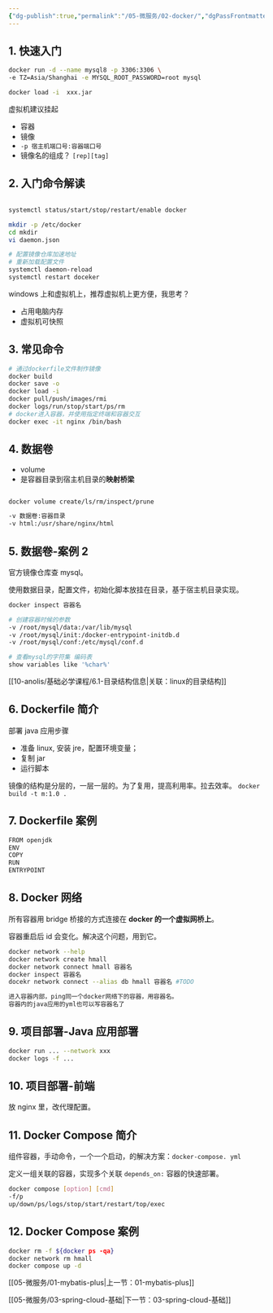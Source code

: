 ```yaml
---
{"dg-publish":true,"permalink":"/05-微服务/02-docker/","dgPassFrontmatter":true}
---
```



## 1. 快速入门

```bash
docker run -d --name mysql8 -p 3306:3306 \
-e TZ=Asia/Shanghai -e MYSQL_ROOT_PASSWORD=root mysql

docker load -i  xxx.jar
```

虚拟机建议挂起

- 容器
- 镜像
- `-p 宿主机端口号:容器端口号`
- 镜像名的组成？ `[rep][tag]`

## 2. 入门命令解读

```bash

systemctl status/start/stop/restart/enable docker

mkdir -p /etc/docker
cd mkdir 
vi daemon.json

# 配置镜像仓库加速地址
# 重新加载配置文件
systemctl daemon-reload
systemctl restart doceker
```

windows 上和虚拟机上，推荐虚拟机上更方便，我思考？
- 占用电脑内存
- 虚拟机可快照

## 3. 常见命令

```bash
# 通过dockerfile文件制作镜像
docker build 
docker save -o
docker load -i
docker pull/push/images/rmi
docker logs/run/stop/start/ps/rm
# docker进入容器，并使用指定终端和容器交互
docker exec -it nginx /bin/bash
```

## 4. 数据卷

- volume
- 是容器目录到宿主机目录的**映射桥梁**

```bash

docker volume create/ls/rm/inspect/prune

-v 数据卷:容器目录
-v html:/usr/share/nginx/html
```

## 5. 数据卷-案例 2

官方镜像仓库查 mysql。

使用数据目录，配置文件，初始化脚本放挂在目录，基于宿主机目录实现。

```bash
docker inspect 容器名

# 创建容器时候的参数
-v /root/mysql/data:/var/lib/mysql
-v /root/mysql/init:/docker-entrypoint-initdb.d
-v /root/mysql/conf:/etc/mysql/conf.d

# 查看mysql的字符集 编码表
show variables like '%char%'

```

[[10-anolis/基础必学课程/6.1-目录结构信息\|关联：linux的目录结构]]

## 6. Dockerfile 简介

部署 java 应用步骤
- 准备 linux, 安装 jre，配置环境变量；
- 复制 jar
- 运行脚本

镜像的结构是分层的，一层一层的。为了复用，提高利用率。拉去效率。
`docker build -t m:1.0 .`

## 7. Dockerfile 案例
```bash
FROM openjdk
ENV
COPY
RUN
ENTRYPOINT
```

## 8. Docker 网络

所有容器用 bridge 桥接的方式连接在 **docker 的一个虚拟网桥上**。

容器重启后 id 会变化。解决这个问题，用到它。

```bash
docker network --help
docker network create hmall
docker network connect hmall 容器名
docker inspect 容器名
docekr network connect --alias db hmall 容器名 #TODO 

进入容器内部，ping同一个docker网络下的容器，用容器名。
容器内的java应用的yml也可以写容器名了
```

## 9. 项目部署-Java 应用部署

```bash
docker run ... --network xxx
docker logs -f ...
```

## 10. 项目部署-前端

放 nginx 里，改代理配置。

## 11. Docker Compose 简介

组件容器，手动命令，一个一个启动，的解决方案：`docker-compose. yml`

定义一组关联的容器，实现多个关联 `depends_on:` 容器的快速部署。


```bash
docker compose [option] [cmd] 
-f/p
up/down/ps/logs/stop/start/restart/top/exec
```

## 12. Docker Compose 案例

```bash
docker rm -f ${docker ps -qa}
docker network rm hmall
docker compose up -d
```

[[05-微服务/01-mybatis-plus\|上一节：01-mybatis-plus]]

[[05-微服务/03-spring-cloud-基础\|下一节：03-spring-cloud-基础]]